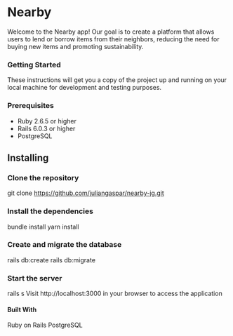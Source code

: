 # Nearby
Welcome to the Nearby app! Our goal is to create a platform that allows users to lend or borrow items from their neighbors, reducing the need for buying new items and promoting sustainability.

### Getting Started
These instructions will get you a copy of the project up and running on your local machine for development and testing purposes.

### Prerequisites
- Ruby 2.6.5 or higher
- Rails 6.0.3 or higher
- PostgreSQL

## Installing
### Clone the repository
git clone https://github.com/juliangaspar/nearby-jg.git

### Install the dependencies
bundle install
yarn install

### Create and migrate the database
rails db:create
rails db:migrate

### Start the server
rails s
Visit http://localhost:3000 in your browser to access the application

#### Built With
Ruby on Rails
PostgreSQL
